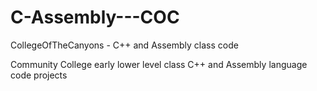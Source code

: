 # C-Assembly---COC
CollegeOfTheCanyons - C++ and Assembly class code

Community College early lower level class C++ and Assembly language code projects

